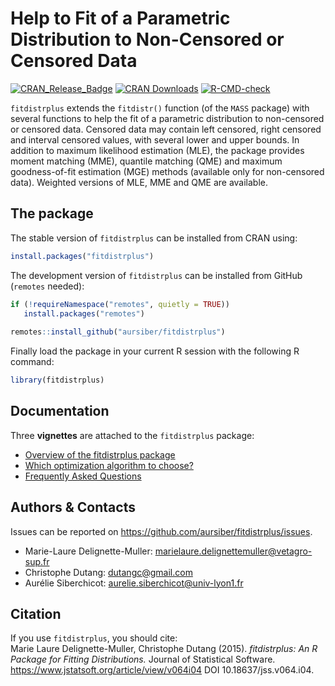 # Help to Fit of a Parametric Distribution to Non-Censored or Censored Data 

[![CRAN_Release_Badge](http://www.r-pkg.org/badges/version-ago/fitdistrplus)](https://cran.r-project.org/package=fitdistrplus)
[![CRAN Downloads](https://cranlogs.r-pkg.org/badges/fitdistrplus)](https://cran.r-project.org/package=fitdistrplus)
[![R-CMD-check](https://github.com/aursiber/fitdistrplus/workflows/R-CMD-check/badge.svg)](https://github.com/aursiber/fitdistrplus/actions)

`fitdistrplus` extends the `fitdistr()` function (of the `MASS` package) with several functions to help the fit of a parametric distribution to non-censored or censored data. Censored data may contain left censored, right censored and interval censored values, with several lower and upper bounds. In addition to maximum likelihood estimation (MLE), the package provides moment matching (MME), quantile matching (QME) and maximum goodness-of-fit estimation (MGE) methods (available only for non-censored data). Weighted versions of MLE, MME and QME are available.


## The package

The stable version of `fitdistrplus` can be installed from CRAN using:
```r
install.packages("fitdistrplus")
```

The development version of `fitdistrplus` can be installed from GitHub (`remotes` needed):
```r
if (!requireNamespace("remotes", quietly = TRUE))
   install.packages("remotes")
   
remotes::install_github("aursiber/fitdistrplus")
``` 

Finally load the package in your current R session with the following R command:
```r
library(fitdistrplus)
```

## Documentation

Three **vignettes** are attached to the `fitdistrplus` package:

- <a href="https://aursiber.github.io/fitdistrplus/articles/fitdistrplus_vignette.html" target="_blank">Overview of the fitdistrplus package</a>
- <a href="https://aursiber.github.io/fitdistrplus/articles/Optimalgo.html" target="_blank">Which optimization algorithm to choose?</a>
- <a href="https://aursiber.github.io/fitdistrplus/articles/FAQ.html" target="_blank">Frequently Asked Questions</a>


## Authors & Contacts

Issues can be reported on https://github.com/aursiber/fitdistrplus/issues.

- Marie-Laure Delignette-Muller: marielaure.delignettemuller@vetagro-sup.fr
- Christophe Dutang: dutangc@gmail.com
- Aurélie Siberchicot: aurelie.siberchicot@univ-lyon1.fr


## Citation

If you use `fitdistrplus`, you should cite: <br />
Marie Laure Delignette-Muller, Christophe Dutang (2015). 
*fitdistrplus: An R Package for Fitting Distributions.*
Journal of Statistical Software.
<a href="https://www.jstatsoft.org/article/view/v064i04" target="_blank">https://www.jstatsoft.org/article/view/v064i04</a>
DOI 10.18637/jss.v064.i04.
